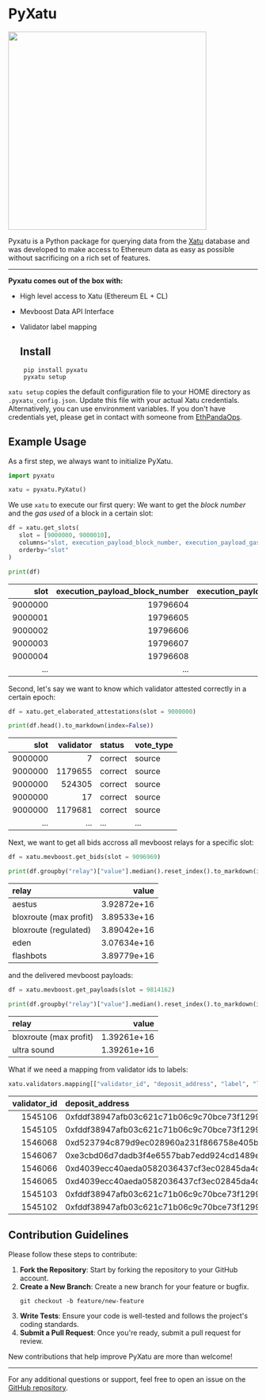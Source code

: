 # PyXatu

<img src="https://github.com/nerolation/pyxatu/blob/main/logo/pyxatu.png?raw=true" width="400">



Pyxatu is a Python package for querying data from the [Xatu](https://ethpandaops.io/data/xatu/schema/) database and was developed to make access to Ethereum data as easy as possible without sacrificing on a rich set of features.

---

**Pyxatu comes out of the box with:**
* High level access to Xatu (Ethereum EL + CL)
* Mevboost Data API Interface
* Validator label mapping

  ## Install

  ```console
   pip install pyxatu
   pyxatu setup
   ```


`xatu setup` copies the default configuration file to your HOME directory as `.pyxatu_config.json`. Update this file with your actual Xatu credentials. Alternatively, you can use environment variables.
If you don't have credentials yet, please get in contact with someone from [EthPandaOps](https://ethpandaops.io/).

## Example Usage


As a first step, we always want to initialize PyXatu. 
   ```python
   import pyxatu

   xatu = pyxatu.PyXatu()
   ```

We use `xatu` to execute our first query: We want to get the *block number* and the *gas used* of a block in a certain slot:

   ```python
   df = xatu.get_slots(
      slot = [9000000, 9000010],
      columns="slot, execution_payload_block_number, execution_payload_gas_used",
      orderby="slot"
   )

   print(df)
   ```

|    slot |   execution_payload_block_number |   execution_payload_gas_used |
|--------:|---------------------------------:|-----------------------------:|
| 9000000 |                         19796604 |                     18026681 |
| 9000001 |                         19796605 |                     13920219 |
| 9000002 |                         19796606 |                     12498513 |
| 9000003 |                         19796607 |                      2914192 |
| 9000004 |                         19796608 |                     29996743 |
| ...     |                         ...      |                     ...      |



Second, let's say we want to know which validator attested correctly in a certain epoch:

   ```python
   df = xatu.get_elaborated_attestations(slot = 9000000)

   print(df.head().to_markdown(index=False))
   ```


|    slot |   validator | status   | vote_type   |
|--------:|------------:|:---------|:------------|
| 9000000 |           7 | correct  | source      |
| 9000000 |     1179655 | correct  | source      |
| 9000000 |      524305 | correct  | source      |
| 9000000 |          17 | correct  | source      |
| 9000000 |     1179681 | correct  | source      |
| ...     |         ... | ...      | ...         |


Next, we want to get all bids accross all mevboost relays for a specific slot:


```python
df = xatu.mevboost.get_bids(slot = 9096969)

print(df.groupby("relay")["value"].median().reset_index().to_markdown(index=False))
```


| relay                  |       value |
|:-----------------------|------------:|
| aestus                 | 3.92872e+16 |
| bloxroute (max profit) | 3.89533e+16 |
| bloxroute (regulated)  | 3.89042e+16 |
| eden                   | 3.07634e+16 |
| flashbots              | 3.89779e+16 |


and the delivered mevboost payloads:

```python
df = xatu.mevboost.get_payloads(slot = 9814162)

print(df.groupby("relay")["value"].median().reset_index().to_markdown(index=False))
```

| relay                  |       value |
|:-----------------------|------------:|
| bloxroute (max profit) | 1.39261e+16 |
| ultra sound            | 1.39261e+16 |


What if we need a mapping from validator ids to labels:

```python
xatu.validators.mapping[["validator_id", "deposit_address", "label", "lido_node_operator"]]
```

|   validator_id | deposit_address                            | label   | lido_node_operator   |
|---------------:|:-------------------------------------------|:--------|:---------------------|
|        1545106 | 0xfddf38947afb03c621c71b06c9c70bce73f12999 | lido    | Develp GmbH          |
|        1545105 | 0xfddf38947afb03c621c71b06c9c70bce73f12999 | lido    | Develp GmbH          |
|        1546068 | 0xd523794c879d9ec028960a231f866758e405be34 | everstake |                      |
|        1546067 | 0xe3cbd06d7dadb3f4e6557bab7edd924cd1489e8f | mantle    |                      |
|        1546066 | 0xd4039ecc40aeda0582036437cf3ec02845da4c13 | kraken    |                      |
|        1546065 | 0xd4039ecc40aeda0582036437cf3ec02845da4c13 | kraken    |                      |
|        1545103 | 0xfddf38947afb03c621c71b06c9c70bce73f12999 | lido    | Launchnodes          |
|        1545102 | 0xfddf38947afb03c621c71b06c9c70bce73f12999 | lido    | Launchnodes          |


## Contribution Guidelines

Please follow these steps to contribute:

1. **Fork the Repository**: Start by forking the repository to your GitHub account.
2. **Create a New Branch**: Create a new branch for your feature or bugfix.
   ```
   git checkout -b feature/new-feature
   ```
3. **Write Tests**: Ensure your code is well-tested and follows the project's coding standards.
4. **Submit a Pull Request**: Once you're ready, submit a pull request for review.


New contributions that help improve PyXatu are more than welcome!

---

For any additional questions or support, feel free to open an issue on the [GitHub repository](https://github.com/nerolation/pyxatu).
